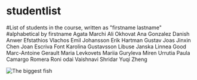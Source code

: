 # studentlist

#List of students in the course, written as "firstname lastname"
#alphabetical by firstname
Agata Marchi
Ali Okhovat
Ana Gonzalez
Danish Anwer
Efstathios Vlachos
Emil Johansson
Erik Hartman
Gustav Joas
Jinxin Chen
Joan Escriva Font
Karolina Gustavsson
Libuse Janska
Linnea Good
Marc-Antoine Gerault
Maria Levkovets
Mariia Guryleva
Miren Urrutia
Paula Camargo Romera
Roni odai
Vaishnavi Shridar
Yuqi Zheng

![The biggest fish](https://file.asciiart.cc/cover/812a98b8c66eff98.png!cover_webp) 
